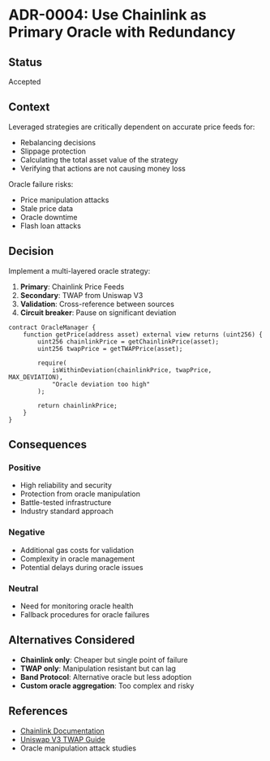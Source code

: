 # ADR-0004: Use Chainlink as Primary Oracle with Redundancy

## Status
Accepted

## Context
Leveraged strategies are critically dependent on accurate price feeds for:
- Rebalancing decisions
- Slippage protection
- Calculating the total asset value of the strategy
- Verifying that actions are not causing money loss

Oracle failure risks:
- Price manipulation attacks
- Stale price data
- Oracle downtime
- Flash loan attacks

## Decision
Implement a multi-layered oracle strategy:

1. **Primary**: Chainlink Price Feeds
2. **Secondary**: TWAP from Uniswap V3
3. **Validation**: Cross-reference between sources
4. **Circuit breaker**: Pause on significant deviation

```solidity
contract OracleManager {
    function getPrice(address asset) external view returns (uint256) {
        uint256 chainlinkPrice = getChainlinkPrice(asset);
        uint256 twapPrice = getTWAPPrice(asset);
        
        require(
            isWithinDeviation(chainlinkPrice, twapPrice, MAX_DEVIATION),
            "Oracle deviation too high"
        );
        
        return chainlinkPrice;
    }
}
```

## Consequences
### Positive
- High reliability and security
- Protection from oracle manipulation
- Battle-tested infrastructure
- Industry standard approach

### Negative
- Additional gas costs for validation
- Complexity in oracle management
- Potential delays during oracle issues

### Neutral
- Need for monitoring oracle health
- Fallback procedures for oracle failures

## Alternatives Considered
- **Chainlink only**: Cheaper but single point of failure
- **TWAP only**: Manipulation resistant but can lag
- **Band Protocol**: Alternative oracle but less adoption
- **Custom oracle aggregation**: Too complex and risky

## References
- [Chainlink Documentation](https://docs.chain.link/)
- [Uniswap V3 TWAP Guide](https://docs.uniswap.org/concepts/protocol/oracle)
- Oracle manipulation attack studies

